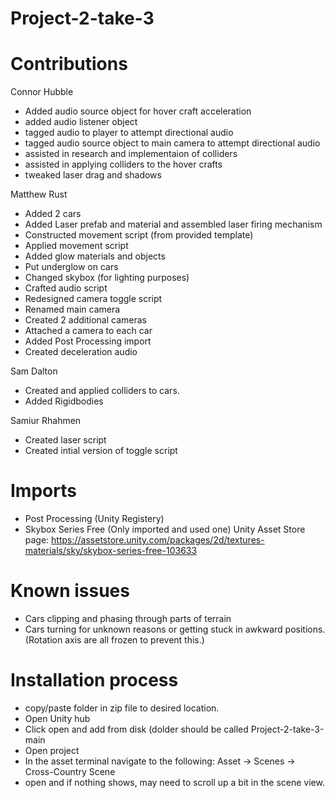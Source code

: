 # Project-2-take-3
 
# Contributions

Connor Hubble
- Added audio source object for hover craft acceleration 
- added audio listener object
- tagged audio to player to attempt directional audio 
- tagged audio source object to main camera to attempt directional audio 
- assisted in research and implementaion of colliders 
- assisted in applying colliders to the hover crafts
- tweaked laser drag and shadows

Matthew Rust
- Added 2 cars
- Added Laser prefab and material and assembled laser firing mechanism
- Constructed movement script (from provided template)
- Applied movement script
- Added glow materials and objects
- Put underglow on cars
- Changed skybox (for lighting purposes)
- Crafted audio script
- Redesigned camera toggle script
- Renamed main camera
- Created 2 additional cameras
- Attached a camera to each car
- Added Post Processing import
- Created deceleration audio

Sam Dalton
- Created and applied colliders to cars.
- Added Rigidbodies

Samiur Rhahmen
- Created laser script
- Created intial version of toggle script

# Imports
- Post Processing (Unity Registery)
- Skybox Series Free (Only imported and used one) Unity Asset Store page: https://assetstore.unity.com/packages/2d/textures-materials/sky/skybox-series-free-103633

# Known issues
- Cars clipping and phasing through parts of terrain
- Cars turning for unknown reasons or getting stuck in awkward positions. (Rotation axis are all frozen to prevent this.)

# Installation process
- copy/paste folder in zip file to desired location.
- Open Unity hub
- Click open and add from disk (dolder should be called Project-2-take-3-main
- Open project 
- In the asset terminal navigate to the following: Asset -> Scenes -> Cross-Country Scene
- open and if nothing shows, may need to scroll up a bit in the scene view.
